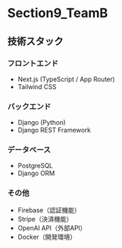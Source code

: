 # Section9_TeamB

## 技術スタック

### フロントエンド
- Next.js (TypeScript / App Router)
- Tailwind CSS

### バックエンド
- Django (Python)
- Django REST Framework

### データベース
- PostgreSQL
- Django ORM

### その他
- Firebase（認証機能）
- Stripe（決済機能）
- OpenAI API（外部API）
- Docker（開発環境）

